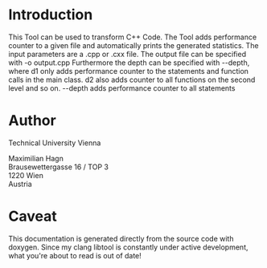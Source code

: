 # Introduction
This Tool can be used to transform C++ Code. The Tool adds performance counter to a given file and automatically prints the generated statistics. The input parameters are a .cpp or .cxx file. The output file can be specified with -o output.cpp Furthermore the depth can be specified with --depth, where d1 only adds performance counter to the statements and function calls in the main class. d2 also adds counter to all functions on the second level and so on. --depth adds performance counter to all statements

# Author
Technical University Vienna

Maximilian Hagn <br />
Brausewettergasse 16 / TOP 3 <br />
1220 Wien <br />
Austria

# Caveat
This documentation is generated directly from the source code with doxygen. Since my clang libtool is constantly under active development, what you're about to read is out of date!